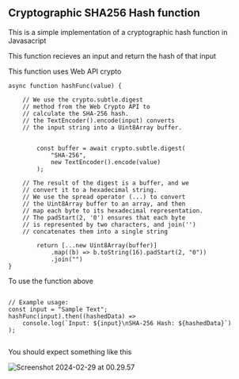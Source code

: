 ## Cryptographic SHA256 Hash function

This is a simple implementation of a cryptographic hash function in Javasacript 

This function recieves an input and return the hash of that input

This function uses Web API crypto

```js=
async function hashFunc(value) {
    
    // We use the crypto.subtle.digest
    // method from the Web Crypto API to 
    // calculate the SHA-256 hash.
    // the TextEncoder().encode(input) converts 
    // the input string into a Uint8Array buffer.
    

        const buffer = await crypto.subtle.digest(
            "SHA-256",
            new TextEncoder().encode(value)
        );
    
    // The result of the digest is a buffer, and we 
    // convert it to a hexadecimal string. 
    // We use the spread operator (...) to convert 
    // the Uint8Array buffer to an array, and then 
    // map each byte to its hexadecimal representation. 
    // The padStart(2, '0') ensures that each byte 
    // is represented by two characters, and join('') 
    // concatenates them into a single string
    
        return [...new Uint8Array(buffer)]
            .map((b) => b.toString(16).padStart(2, "0"))
            .join("")
}

```


To use the function above 

``` js=

// Example usage:
const input = "Sample Text";
hashFunc(input).then((hashedData) =>
    console.log(`Input: ${input}\nSHA-256 Hash: ${hashedData}`)
);


```
You should expect something like this 


![Screenshot 2024-02-29 at 00.29.57](https://hackmd.io/_uploads/SkgDfH6nT.png)



